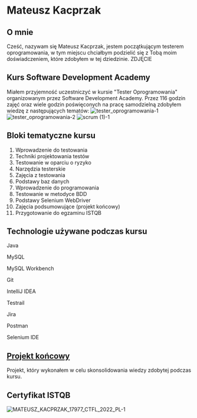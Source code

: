# Mateusz Kacprzak
## O mnie
Cześć, nazywam się Mateusz Kacprzak, jestem początkującym testerem oprogramowania, w tym miejscu chciałbym podzielić się z Tobą moim doświadczeniem, które zdobyłem w tej dziedzinie.
ZDJĘCIE
## Kurs Software Development Academy
Miałem przyjemność uczestniczyć w kursie "Tester Oprogramowania" organizowanym przez Software Development Academy. Przez 116 godzin zajęć oraz wiele godzin poświęconych na pracę samodzielną zdobyłem wiedzę z następujących tematów:
![tester_oprogramowania-1](https://user-images.githubusercontent.com/96202468/165758992-2c2ad996-ced4-4b6c-a5f6-4f712b2e7ab2.jpg)
![tester_oprogramowania-2](https://user-images.githubusercontent.com/96202468/165759055-b67dbdeb-50d4-45fe-8e9f-f1f5ac4c3238.jpg)
![scrum (1)-1](https://user-images.githubusercontent.com/96202468/165762970-0b554100-fa2f-4097-b2ea-135f7e2bf7c4.jpg)

## Bloki tematyczne kursu
1. Wprowadzenie do testowania
2. Techniki projektowania testów
3. Testowanie w oparciu o ryzyko
4. Narzędzia testerskie
5. Zajęcia z testowania
6. Podstawy baz danych
7. Wprowadzenie do programowania
8. Testowanie w metodyce BDD
9. Podstawy Selenium WebDriver
10. Zajęcia podsumowujące (projekt końcowy)
11. Przygotowanie do egzaminu ISTQB

## Technologie używane podczas kursu
Java

MySQL

MySQL Workbench

Git

IntelliJ IDEA

Testrail

Jira

Postman

Selenium IDE

## [Projekt końcowy](https://github.com/Mateusz1310/Final-Project)
Projekt, który wykonałem w celu skonsolidowania wiedzy zdobytej podczas kursu.

## Certyfikat ISTQB

![MATEUSZ_KACPRZAK_17977_CTFL_2022_PL-1](https://user-images.githubusercontent.com/96202468/165761241-229953c3-42d5-40b7-b74b-ff122314bab5.jpg)
